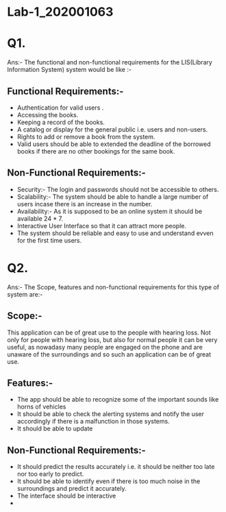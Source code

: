 # **Lab-1_202001063**

# Q1.
Ans:- The functional and non-functional requirements for the LIS(Library Information System) system would be like :-

<h2>Functional Requirements:-</h2>
<ul>
  <li> Authentication for valid users .
  <li> Accessing the books.
  <li> Keeping a record of the books.
  <li> A catalog or display for the general public i.e. users and non-users.
  <li> Rights to add or remove a book from the system.
  <li> Valid users should be able to extended the deadline of the borrowed books if there are no other bookings for the same book.
</ul>

<h2> Non-Functional Requirements:-</h2>
<ul>
  <li> Security:- The login and passwords should not be accessible to others.
  <li> Scalability:- The system should be able to handle a large number of users incase there is an increase in the number.
  <li> Availability:- As it is supposed to be an online system it should be available 24 * 7.
  <li> Interactive User Interface so that it can attract more people.
  <li> The system should be reliable and easy to use and understand evven for the first time users.
  
</ul>



# Q2.
Ans:- The Scope, features and non-functional requirements for this type of system are:-
<h2>Scope:-</h2>
This application can be of great use to the people with hearing loss. Not only for people with hearing loss, but also for normal people it can be very useful, as nowadasy many people are engaged on the phone and are unaware of the surroundings and so such an application can be of great use.

<h2>Features:-</h2>
<ul>
<li> The app should be able to recognize some of the important sounds like horns of vehicles
<li> It should be able to check the alerting systems and notify the user accordingly if there is a malfunction in those systems.
<li> It should be able to update
</ul>

<h2>Non-Functional Requirements:-</h2>

<ul>
<li> It should predict the results accurately i.e. it should be neither too late nor too early to predict.
<li> It should be able to identify even if there is too much noise in the surroundings and predict it accurately.
<li> The interface should be interactive
<li> 
</ul> 

